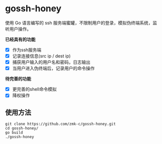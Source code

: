 # gossh-honey

使用 Go 语言编写的 ssh 服务端蜜罐，不限制用户的登录，模拟伪终端系统，监听用户操作。

**已经具有的功能**

- [x] 作为ssh服务端
- [x] 记录连接信息(src ip / dest ip)  
- [x] 捕获用户输入的用户名和密码，日志输出
- [x] 当用户进入伪终端后，记录用户的命令操作

**待完善的功能**
- [x] 更完善的shell命令模拟
- [x] 降权操作

## 使用方法

```
git clone https://github.com/zmk-c/gossh-honey.git
cd gossh-honey/
go build
./gossh-honey
```


